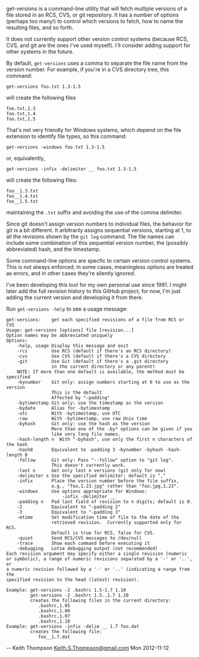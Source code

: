 get-versions is a command-line utility that will fetch multiple
versions of a file stored in an RCS, CVS, or git repository.  It has
a number of options (perhaps too many!) to control which versions
to fetch, how to name the resulting files, and so forth.

It does not currently support other version control systems (because
RCS, CVS, and git are the ones I've used myself).  I'll consider
adding support for other systems in the future.

By default, `get-versions` uses a comma to separate the file name from
the version number.  For example, if you're in a CVS directory tree,
this command:

    get-versions foo.txt 1.3-1.5

will create the following files

    foo.txt,1.3
    foo.txt,1.4
    foo.txt,1.5

That's not very friendly for Windows systems, which depend on the
file extension to identify file types, so this command:

    get-versions -windows foo.txt 1.3-1.5

or, equivalently, 

    get-versions -infix -delimiter __ foo.txt 1.3-1.5

will create the following files:

    foo__1.3.txt
    foo__1.4.txt
    foo__1.5.txt

maintaining the `.txt` suffix and avoiding the use of the comma
delimiter.

Since git doesn't assign version numbers to individual files,
the behavior for git is a bit different.  It arbitrarily assigns
sequential versions, starting at 1, to all the revisions shown by the
`git log` command.  The file names can include some combination of
this sequential version number, the (possibly abbreviated) hash,
and the timestamp.

Some command-line options are specfic to certain version control
systems.  This is not always enforced; in some cases, meaningless
options are treated as errors, and in other cases they're silently
ignored.

I've been developing this tool for my own personal use since 1991.
I might later add the full revision history to this GitHub project; for
now, I'm just adding the current version and developing it from there.

Run `get-versions -help` to see a usage message:

    get-versions:    get each specified revisions of a file from RCS or CVS
    Usage: get-versions [options] file [revision...]
    Option names may be abbreviated uniquely
    Options:
        -help, usage Display this message and exit
        -rcs         Use RCS (default if there's an RCS directory)
        -cvs         Use CVS (default if there's a CVS directory
        -git         Use Git (default if there's a .git directory
                     in the current directory or any parent)
        NOTE: If more than one default is available, the method must be specified
        -bynumber    Git only: assign numbers starting at 0 to use as the version
                     This is the default
                     Affected by "-padding"
        -bytimestamp Git only: use the timestamp as the version
        -bydate      Alias for -bytimestamp
        -utc         With -bytimestamp, use UTC
        -raw         With -bytimestamp, use raw Unix time
        -byhash      Git only: use the hash as the version
                     More than one of the -by* options can be given if you
                     like very long file names.
        -hash-length n  With "-byhash", use only the first n characters of the hash
        -hash8       Equivalent to -padding 3 -bynumber -byhash -hash-length 8
        -follow      Git only: Pass "--follow" option to "git log".
                     This doesn't currently work.
        -last n      Get only last n versions (git only for now)
        -delimiter s Use the specified delimiter; default is ","
        -infix       Place the version number before the file suffix,
                     e.g., "foo,1.23.jpg" rather than "foo.jpg,1.23".
        -windows     Use options appropriate for Windows:
                         -infix -delimiter __ 
        -padding n   Pad last field of revision to n digits; default is 0.
        -2           Equivalent to "-padding 2"
        -3           Equivalent to "-padding 3"
        -mtime       Set modification time of file to the date of the
                     retrieved revision.  Currently supported only for RCS.
                     Default is true for RCS, false for CVS.
        -quiet       Send RCS/CVS messages to /dev/null
        -trace       Show each command before executing it
        -debugging   Lotsa debugging output (not recommended)
    Each revision argument may specify either a single revision (numeric
    or symbolic), a range of numeric revisions separated by a '-' or '..', or
    a numeric revision followed by a '-' or '..' (indicating a range from the
    specified revision to the head (latest) revision).
    
    Example: get-versions -2 .bashrc 1.5-1.7 1.10
             get-versions -2 .bashrc 1.5..1.7 1.10
             creates the following files in the current directory:
                .bashrc,1.05
                .bashrc,1.06
                .bashrc,1.07
                .bashrc,1.10
    Example: get-versions -infix -delim __ 1.7 foo.dat
             creates the following file:
                foo__1.7.dat

-- Keith Thompson <Keith.S.Thompson@gmail.com> Mon 2012-11-12
